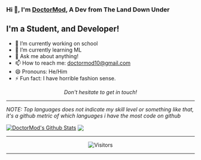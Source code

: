 ### Hi 👋, I'm [DoctorMod](DoctorMod.sytes.net), A Dev from The Land Down Under 

## I'm a Student, and Developer!

- 🔭 I’m currently working on school
- 🌱 I’m currently learning ML
- 💬 Ask me about anything!
- 📫 How to reach me: doctormod10@gmail.com
- 😄 Pronouns: He/Him
- ⚡ Fun fact: I have horrible fashion sense.


<p align=center>
<em>Don't hesitate to get in touch!</em>
</p>


---

_NOTE: Top languages does not indicate my skill level or something like that, it's a github metric of which languages i have the most code on github_

<a href="https://github-readme-stats.sabesansathananthan.vercel.app/api?username=doctormod&show_icons=true&hide_border=true&count_private=true&include_all_commits=true&theme=radical">
<img align="center" alt="DoctorMod's Github Stats" src="https://github-readme-stats.sabesansathananthan.vercel.app/api?username=doctormod&show_icons=true&hide_border=true&count_private=true&include_all_commits=true&theme=radical" /></a>
<a href="https://github-readme-stats.sabesansathananthan.vercel.app/api/top-langs/?username=doctormod&layout=compact&theme=radical">
  <img align="center" src="https://github-readme-stats.sabesansathananthan.vercel.app/api/top-langs/?username=doctormod&layout=compact&theme=radical" />
</a>

---

<p align=center>                           
  <img align=center  src="https://visitor-badge.laobi.icu/badge?page_id=doctormod/doctormod" alt="Visitors">                     
</p>

---
